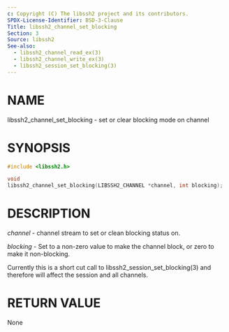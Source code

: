 ```yaml
---
c: Copyright (C) The libssh2 project and its contributors.
SPDX-License-Identifier: BSD-3-Clause
Title: libssh2_channel_set_blocking
Section: 3
Source: libssh2
See-also:
  - libssh2_channel_read_ex(3)
  - libssh2_channel_write_ex(3)
  - libssh2_session_set_blocking(3)
---
```


# NAME

libssh2_channel_set_blocking - set or clear blocking mode on channel

# SYNOPSIS

~~~c
#include <libssh2.h>

void
libssh2_channel_set_blocking(LIBSSH2_CHANNEL *channel, int blocking);
~~~

# DESCRIPTION

*channel* - channel stream to set or clean blocking status on.

*blocking* - Set to a non-zero value to make the channel block, or zero to
make it non-blocking.

Currently this is a short cut call to libssh2_session_set_blocking(3)
and therefore will affect the session and all channels.

# RETURN VALUE

None
